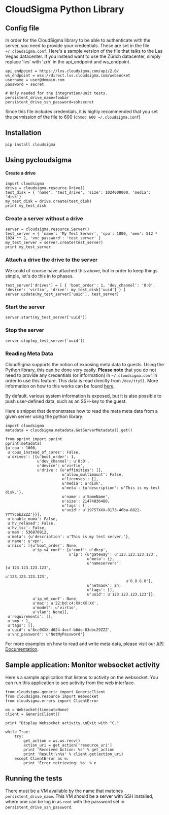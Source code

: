 # CloudSigma Python Library

## Config file

In order for the CloudSigma library to be able to authenticate with the server, you need to provide your credentials. These are set in the file `~/.cloudsigma.conf`. Here's a sample version of the file that talks to the Las Vegas datacenter. If you instead want to use the Zürich datacenter, simply replace 'lvs' with 'zrh' in the api_endpoint and ws_endpoint.

    api_endpoint = https://lvs.cloudsigma.com/api/2.0/
    ws_endpoint = wss://direct.lvs.cloudsigma.com/websocket
    username = user@domain.com
    password = secret

    # Only needed for the integration/unit tests.
    persistent_drive_name=foobar
    persistent_drive_ssh_password=sshsecret

Since this file includes credentials, it is highly recommended that you set the permission of the file to 600 (`chmod 600 ~/.cloudsigma.conf`)


## Installation

    pip install cloudsigma

## Using pycloudsigma

#### Create a drive

    import cloudsigma
    drive = cloudsigma.resource.Drive()
    test_disk = { 'name': 'test_drive', 'size': 1024000000, 'media': 'disk'}
    my_test_disk = drive.create(test_disk)
    print my_test_disk

### Create a server without a drive

    server = cloudsigma.resource.Server()
    test_server = { 'name': 'My Test Server', 'cpu': 1000, 'mem': 512 * 1024 ** 2, 'vnc_password': 'test_server' }
    my_test_server = server.create(test_server)
    print my_test_server


### Attach a drive the drive to the server

We could of course have attached this above, but in order to keep things simple, let's do this in to phases.

    test_server['drives'] = [ { 'boot_order': 1, 'dev_channel': '0:0', 'device': 'virtio', 'drive': my_test_disk['uuid'] } ]
    server.update(my_test_server['uuid'], test_server)

### Start the server

    server.start(my_test_server['uuid'])

### Stop the server

    server.stop(my_test_server['uuid'])

### Reading Meta Data

CloudSigma supports the notion of exposing meta data to guests. Using the Python library, this can be done very easily. **Please note** that you do not need to provide any credentials (or information) in `~/.cloudsigma.conf` in order to use this feature. This data is read directly from `/dev/ttyS1`. More information on how to this works can be found [here](https://lvs.cloudsigma.com/docs/server_context.html#setting-up-the-virtual-serial-port).

By default, various system information is exposed, but it is also possible to push user-defined data, such as an SSH-key to the guest.

Here's snippet that demonstrates how to read the meta meta data from a given server using the python library:

    import cloudsigma
    metadata = cloudsigma.metadata.GetServerMetadata().get()

    from pprint import pprint
    pprint(metadata)
    {u'cpu': 1000,
     u'cpus_instead_of_cores': False,
     u'drives': [{u'boot_order': 1,
                  u'dev_channel': u'0:0',
                  u'device': u'virtio',
                  u'drive': {u'affinities': [],
                             u'allow_multimount': False,
                             u'licenses': [],
                             u'media': u'disk',
                             u'meta': {u'description': u'This is my test disk.'},
                             u'name': u'SomeName',
                             u'size': 21474836480,
                             u'tags': [],
                             u'uuid': u'19757XXX-8173-46ba-8822-YYYYc6bZZZZ'}}],
     u'enable_numa': False,
     u'hv_relaxed': False,
     u'hv_tsc': False,
     u'mem': 536870912,
     u'meta': {u'description': u'This is my test server.'},
     u'name': u'vpn',
     u'nics': [{u'boot_order': None,
                u'ip_v4_conf': {u'conf': u'dhcp',
                                u'ip': {u'gateway': u'123.123.123.123',
                                        u'meta': {},
                                        u'nameservers': [u'123.123.123.123',
                                                         u'123.123.123.123',
                                                         u'8.8.8.8'],
                                        u'netmask': 24,
                                        u'tags': [],
                                        u'uuid': u'123.123.123.123'}},
                u'ip_v6_conf': None,
                u'mac': u'22:bd:c4:XX:XX:XX',
                u'model': u'virtio',
                u'vlan': None}],
     u'requirements': [],
     u'smp': 1,
     u'tags': [],
     u'uuid': u'6cc0XXX-d024-4ecf-b0de-83dbc29ZZZ',
     u'vnc_password': u'NotMyPassword'}

For more examples on how to read and write meta data, please visit our [API Documentation](https://autodetect.cloudsigma.com/docs/meta.html#examples).

## Sample application: Monitor websocket activity

Here's a sample application that listens to activity on the websocket. You can run this application to see activity from the web interface.

    from cloudsigma.generic import GenericClient
    from cloudsigma.resource import Websocket
    from cloudsigma.errors import ClientError

    ws = Websocket(timeout=None)
    client = GenericClient()

    print "Display Websocket activity.\nExit with ^C."

    while True:
        try:
            get_action = ws.ws.recv()
            action_uri = get_action['resource_uri']
            print 'Received Action: %s' % get_action
            print 'Result:\n%s' % client.get(action_uri)
        except ClientError as e:
            print 'Error retrieving: %s' % e

## Running the tests

There must be a VM available by the name that matches `persistent_drive_name`. This VM should be a server with SSH installed, where one can be log in as `root` with the password set in `persistent_drive_ssh_password`.

